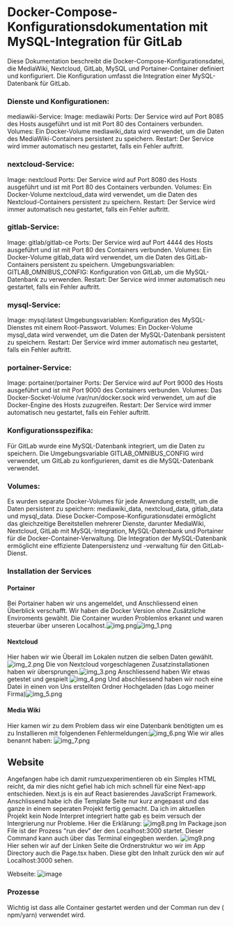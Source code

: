 # Docker-Compose-Konfigurationsdokumentation mit MySQL-Integration für GitLab
Diese Dokumentation beschreibt die Docker-Compose-Konfigurationsdatei, 
die MediaWiki, Nextcloud, GitLab, MySQL und Portainer-Container definiert und konfiguriert. 
Die Konfiguration umfasst die Integration einer MySQL-Datenbank für GitLab.

### Dienste und Konfigurationen:
mediawiki-Service:
Image: mediawiki
Ports: Der Service wird auf Port 8085 des Hosts ausgeführt und ist mit Port 80 des Containers verbunden.
Volumes: Ein Docker-Volume mediawiki_data wird verwendet, um die Daten des MediaWiki-Containers persistent zu speichern.
Restart: Der Service wird immer automatisch neu gestartet, falls ein Fehler auftritt.

### nextcloud-Service:
Image: nextcloud
Ports: Der Service wird auf Port 8080 des Hosts ausgeführt und ist mit Port 80 des Containers verbunden.
Volumes: Ein Docker-Volume nextcloud_data wird verwendet, um die Daten des Nextcloud-Containers persistent zu speichern.
Restart: Der Service wird immer automatisch neu gestartet, falls ein Fehler auftritt.

### gitlab-Service:
Image: gitlab/gitlab-ce
Ports: Der Service wird auf Port 4444 des Hosts ausgeführt und ist mit Port 80 des Containers verbunden.
Volumes: Ein Docker-Volume gitlab_data wird verwendet, um die Daten des GitLab-Containers persistent zu speichern.
Umgebungsvariablen:
GITLAB_OMNIBUS_CONFIG: Konfiguration von GitLab, um die MySQL-Datenbank zu verwenden.
Restart: Der Service wird immer automatisch neu gestartet, falls ein Fehler auftritt.

### mysql-Service:
Image: mysql:latest
Umgebungsvariablen: Konfiguration des MySQL-Dienstes mit einem Root-Passwort.
Volumes: Ein Docker-Volume mysql_data wird verwendet, um die Daten der MySQL-Datenbank persistent zu speichern.
Restart: Der Service wird immer automatisch neu gestartet, falls ein Fehler auftritt.

### portainer-Service:
Image: portainer/portainer
Ports: Der Service wird auf Port 9000 des Hosts ausgeführt und ist mit Port 9000 des Containers verbunden.
Volumes: Das Docker-Socket-Volume /var/run/docker.sock wird verwendet, um auf die Docker-Engine des Hosts zuzugreifen.
Restart: Der Service wird immer automatisch neu gestartet, falls ein Fehler auftritt.

### Konfigurationsspezifika:
Für GitLab wurde eine MySQL-Datenbank integriert, um die Daten zu speichern. Die Umgebungsvariable GITLAB_OMNIBUS_CONFIG wird verwendet, um GitLab zu konfigurieren, damit es die MySQL-Datenbank verwendet.

### Volumes:
Es wurden separate Docker-Volumes für jede Anwendung erstellt, um die Daten persistent zu speichern:
mediawiki_data, nextcloud_data, gitlab_data und mysql_data.
Diese Docker-Compose-Konfigurationsdatei ermöglicht das gleichzeitige Bereitstellen mehrerer Dienste, 
darunter MediaWiki, Nextcloud, GitLab mit MySQL-Integration, MySQL-Datenbank und Portainer für die Docker-Container-Verwaltung. 
Die Integration der MySQL-Datenbank ermöglicht eine effiziente Datenpersistenz und -verwaltung für den GitLab-Dienst.

### Installation der Services


#### Portainer
Bei Portainer haben wir uns angemeldet, und Anschliessend einen Überblick verschafft. 
Wir haben die Docker Version ohne Zusätzliche Enviroments gewählt. 
Die Container wurden Problemlos erkannt und waren steuerbar über unseren Localhost.![img.png](img.png)![img_1.png](img_1.png)

#### Nextcloud
Hier haben wir wie Überall im Lokalen nutzen die selben Daten gewählt.![img_2.png](img_2.png)
Die von Nextcloud vorgeschlagenen Zusatzinstallationen haben wir übersprungen.![img_3.png](img_3.png)
Anschliessend haben Wir etwas getestet und gespielt ![img_4.png](img_4.png)
Und abschliessend haben wir noch eine Datei in einen von Uns erstellten Ordner Hochgeladen (das Logo meiner Firma)![img_5.png](img_5.png) 

#### Media Wiki

Hier kamen wir zu dem Problem dass wir eine Datenbank benötigten um es zu Installieren mit folgendenen Fehlermeldungen:![img_6.png](img_6.png) 
Wie wir alles benannt haben: ![img_7.png](img_7.png)

## Website

Angefangen habe ich damit rumzuexperimentieren ob ein Simples HTML reicht, da mir dies nicht gefiel hab ich mich schnell für eine Next-app entschieden.
Next.js is ein auf React basierendes JavaScript Framework. Anschlissend habe ich die Template Seite nur kurz angepasst und das ganze in einem seperaten Projekt fertig gemacht. 
Da ich im aktuellen Projekt kein Node Interpret integriert hatte gab es beim versuch der Intergrierung nur Probleme. Hier die Erklärung:
![img8.png](img8.png)
Im Package.json File ist der Prozess "run dev" der den Localhost:3000 startet. 
Dieser Command kann auch über das Terminal eingegben werden. 
![img9.png](img9.png)
Hier sehen wir auf der Linken Seite die Ordnerstruktur wo wir im App Directory auch die Page.tsx haben. Diese gibt den Inhalt zurück den wir auf Localhost:3000 sehen. 

Webseite: 
![image](https://github.com/FloCodin/DockerZP_Modul169/assets/137909251/6b332b56-9f6b-4bf1-bc42-34691d93dd64)

### Prozesse

Wichtig ist dass alle Container gestartet werden und der Comman run dev ( npm/yarn) verwendet wird. 
